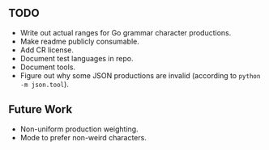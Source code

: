 TODO
----
 - Write out actual ranges for Go grammar character productions.
 - Make readme publicly consumable.
 - Add CR license.
 - Document test languages in repo.
 - Document tools.
 - Figure out why some JSON productions are invalid (according to
   `python -m json.tool`).

Future Work
-----------
 - Non-uniform production weighting.
 - Mode to prefer non-weird characters.

